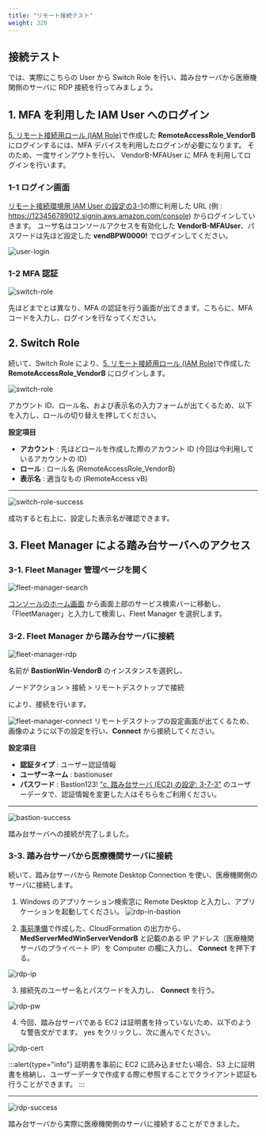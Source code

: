 ```yaml
---
title: "リモート接続テスト"
weight: 320
---
```

## 接続テスト

では、実際にこちらの User から Switch Role を行い、踏み台サーバから医療機関側のサーバに RDP 接続を行ってみましょう。
## 1. MFA を利用した IAM User へのログイン
[5. リモート接続用ロール (IAM Role)](./02_05_ConnectRole/index.md)で作成した **RemoteAccessRole_VendorB** にログインするには、MFA デバイスを利用したログインが必要になります。
そのため、一度サインアウトを行い、 VendorB-MFAUser に MFA を利用してログインを行います。

### 1-1 ログイン画面
[リモート接続環境用 IAM User の設定の3-1](../03_01_IAMUser_MFA/index.md#3-1-iam-user-でログイン)の際に利用した URL (例 : https://123456789012.signin.aws.amazon.com/console) からログインしていきます。
ユーザ名はコンソールアクセスを有効化した **VendorB-MFAUser**、パスワードは先ほど設定した **vendBPW0000!** でログインしてください。

![user-login](/static/03_RemoteUser/03_01_IAMUserMFA/user_login.png)

### 1-2 MFA 認証
![switch-role](/static/03_RemoteUser/03_02_Connect/switch_role.png)

先ほどまでとは異なり、MFA の認証を行う画面が出てきます。こちらに、MFA コードを入力し、ログインを行なってください。

## 2. Switch Role
続いて、Switch Role により、[5. リモート接続用ロール (IAM Role)](./02_05_ConnectRole/index.md)で作成した **RemoteAccessRole_VendorB** にログインします。

![switch-role](/static/03_RemoteUser/03_02_Connect/switch_role.png)

アカウント ID、ロール名、および表示名の入力フォームが出てくるため、以下を入力し、ロールの切り替えを押してください。

**設定項目**
- **アカウント** : 先ほどロールを作成した際のアカウント ID (今回は今利用しているアカウントの ID)
- **ロール** : ロール名 (RemoteAccessRole_VendorB)
- **表示名** : 適当なもの (RemoteAccess vB)

---
![switch-role-success](/static/03_RemoteUser/03_02_Connect/switch_role_success.png)

成功すると右上に、設定した表示名が確認できます。

## 3. Fleet Manager による踏み台サーバへのアクセス
### 3-1. Fleet Manager 管理ページを開く
![fleet-manager-search](/static/03_RemoteUser/03_02_Connect/fleet_manager_search.png)

[コンソールのホーム画面](https://console.aws.amazon.com/console) から画面上部のサービス検索バーに移動し、「FleetManager」と入力して検索し、Fleet Manager を選択します。

### 3-2. Fleet Manager から踏み台サーバに接続
![fleet-manager-rdp](/static/03_RemoteUser/03_02_Connect/fleet_manager_rdp.png)

名前が **BastionWin-VendorB** のインスタンスを選択し、

ノードアクション > 接続 > リモートデスクトップで接続

により、接続を行います。

![fleet-manager-connect](/static/03_RemoteUser/03_02_Connect/fleet_manager_connect.png)
リモートデスクトップの設定画面が出てくるため、画像のように以下の設定を行い、**Connect** から接続してください。

**設定項目**
- **認証タイプ** : ユーザー認証情報
- **ユーザーネーム** : bastionuser
- **パスワード** : Bastion123!
["c. 踏み台サーバ (EC2) の設定: 3-7-3"](../../02_RemoteSettingHand/02_04_EC2/02_04_03_Instance/index.md#3-7-3-ユーザーデータ) のユーザーデータで、認証情報を変更した人はそちらをご利用ください。

--- 
![bastion-success](/static/03_RemoteUser/03_02_Connect/bastion_success.png)

踏み台サーバへの接続が完了しました。

### 3-3. 踏み台サーバから医療機関サーバに接続
続いて、踏み台サーバから Remote Desktop Connection を使い、医療機関側のサーバに接続します。

1. Windows のアプリケーション検索窓に Remote Desktop と入力し、アプリケーションを起動してください。
![rdp-in-bastion](/static/03_RemoteUser/03_02_Connect/rdp_in_bastion.png)


2. [事前準備](../../01_PreReq/01_04_CFn/index.md)で作成した、CloudFormation の出力から、 **MedServerMedWinServerVendorB** と記載のある IP アドレス（医療機関サーバのプライベート IP）を Computer の欄に入力し、 **Connect** を押下する。

![rdp-ip](/static/03_RemoteUser/03_02_Connect/rdp_ip.png)

3. 接続先のユーザー名とパスワードを入力し、 **Connect** を行う。

![rdp-pw](/static/03_RemoteUser/03_02_Connect/rdp_pw.png)

4. 今回、踏み台サーバである EC2 は証明書を持っていないため、以下のような警告文がでます。 yes をクリックし、次に進んでください。

![rdp-cert](/static/03_RemoteUser/03_02_Connect/rdp_cert.png)

:::alert{type="info"}
証明書を事前に EC2 に読み込ませたい場合、S3 上に証明書を格納し、ユーザーデータで作成する際に参照することでクライアント認証も行うことができます。
:::

--- 
![rdp-success](/static/03_RemoteUser/03_02_Connect/rdp_success.png)

踏み台サーバから実際に医療機関側のサーバに接続することができました。
